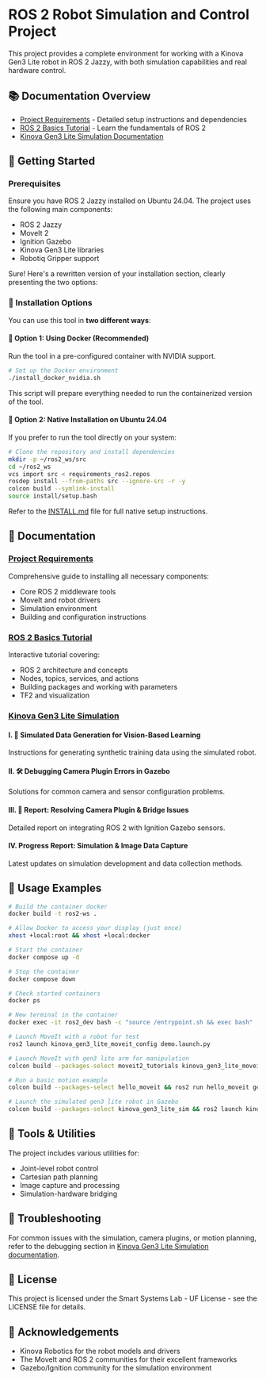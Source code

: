 # ROS 2 Robot Simulation and Control Project

This project provides a complete environment for working with a Kinova Gen3 Lite robot in ROS 2 Jazzy, with both simulation capabilities and real hardware control.

## 📚 Documentation Overview

* [Project Requirements](INSTALL.md) - Detailed setup instructions and dependencies
* [ROS 2 Basics Tutorial](notes/ros2_basics.ipynb) - Learn the fundamentals of ROS 2
* [Kinova Gen3 Lite Simulation Documentation](src/kinova_gen3_lite_sim/README.md)

## 🚀 Getting Started

### Prerequisites

Ensure you have ROS 2 Jazzy installed on Ubuntu 24.04. The project uses the following main components:

- ROS 2 Jazzy
- MoveIt 2
- Ignition Gazebo
- Kinova Gen3 Lite libraries
- Robotiq Gripper support

Sure! Here's a rewritten version of your installation section, clearly presenting the two options:



### 🚀 Installation Options

You can use this tool in **two different ways**:



#### 🔹 Option 1: Using Docker (Recommended)

Run the tool in a pre-configured container with NVIDIA support.

```bash
# Set up the Docker environment
./install_docker_nvidia.sh
```

This script will prepare everything needed to run the containerized version of the tool.



#### 🔹 Option 2: Native Installation on Ubuntu 24.04

If you prefer to run the tool directly on your system:

```bash
# Clone the repository and install dependencies
mkdir -p ~/ros2_ws/src
cd ~/ros2_ws
vcs import src < requirements_ros2.repos
rosdep install --from-paths src --ignore-src -r -y
colcon build --symlink-install
source install/setup.bash
```

Refer to the [INSTALL.md](INSTALL.md) file for full native setup instructions.


## 📖 Documentation

### [Project Requirements](INSTALL.md)
Comprehensive guide to installing all necessary components:
- Core ROS 2 middleware tools
- MoveIt and robot drivers
- Simulation environment
- Building and configuration instructions

### [ROS 2 Basics Tutorial](notes/ros2_basics.ipynb)
Interactive tutorial covering:
- ROS 2 architecture and concepts
- Nodes, topics, services, and actions
- Building packages and working with parameters
- TF2 and visualization

### [Kinova Gen3 Lite Simulation](src/kinova_gen3_lite_sim/README.md)

#### I. 📘 Simulated Data Generation for Vision-Based Learning
Instructions for generating synthetic training data using the simulated robot.

#### II. 🛠️ Debugging Camera Plugin Errors in Gazebo
Solutions for common camera and sensor configuration problems.

#### III. 🧾 Report: Resolving Camera Plugin & Bridge Issues
Detailed report on integrating ROS 2 with Ignition Gazebo sensors.

#### IV. Progress Report: Simulation & Image Data Capture
Latest updates on simulation development and data collection methods.

## 🤖 Usage Examples

```bash
# Build the container docker
docker build -t ros2-ws .

# Allow Docker to access your display (just once)
xhost +local:root && xhost +local:docker

# Start the container
docker compose up -d

# Stop the container
docker compose down

# Check started containers
docker ps

# New terminal in the container
docker exec -it ros2_dev bash -c "source /entrypoint.sh && exec bash"

# Launch MoveIt with a robot for test
ros2 launch kinova_gen3_lite_moveit_config demo.launch.py

# Launch MoveIt with gen3 lite arm for manipulation
colcon build --packages-select moveit2_tutorials kinova_gen3_lite_moveit_config && ros2 launch moveit2_tutorials gen3lite_demo.launch.py

# Run a basic motion example
colcon build --packages-select hello_moveit && ros2 run hello_moveit gen3_lite_hello_moveit

# Launch the simulated gen3 lite robot in Gazebo
colcon build --packages-select kinova_gen3_lite_sim && ros2 launch kinova_gen3_lite_sim sim_launch.py
```

## 🧰 Tools & Utilities

The project includes various utilities for:
- Joint-level robot control
- Cartesian path planning
- Image capture and processing
- Simulation-hardware bridging

## 🔧 Troubleshooting

For common issues with the simulation, camera plugins, or motion planning, refer to the debugging section in [Kinova Gen3 Lite Simulation documentation](src/kinova_gen3_lite_sim/README.md).

## 📝 License

This project is licensed under the Smart Systems Lab - UF License - see the LICENSE file for details.

## 🙏 Acknowledgements

- Kinova Robotics for the robot models and drivers
- The MoveIt and ROS 2 communities for their excellent frameworks
- Gazebo/Ignition community for the simulation environment